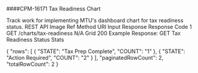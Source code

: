 ####CPM-16171 Tax Readiness Chart

Track work for implementing MTU's dashboard chart for tax readiness status.
REST API
Image Ref	Method	URI	Input	Response	Response Code
1	GET	/charts/tax-readiness	N/A	Grid	200
Example Response: GET Tax Readiness Status Stats

{
    "rows": [
        {
            "STATE": "Tax Prep Complete",
            "COUNT": "1"
        },
        {
            "STATE": "Action Required",
            "COUNT": "2"
        }
    ],
    "paginatedRowCount": 2,
    "totalRowCount": 2
}